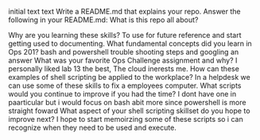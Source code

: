 initial text
text
Write a README.md that explains your repo. Answer the following in your README.md:
What is this repo all about?


Why are you learning these skills?
To use for future reference and start getting used to documenting.
What fundamental concepts did you learn in Ops 201?
bash and powershell trouble shooting steps and googling an answer
What was your favorite Ops Challenge assignment and why?
I personally liked lab 13 the best, The cloud inerests me.
How can these examples of shell scripting be applied to the workplace?
In a helpdesk we can use some of these skills to fix a employees computer.
What scripts would you continue to improve if you had the time?
I dont have one in paarticular but i would focus on bash abit more since powershell is more straight foward
What aspect of your shell scripting skillset do you hope to improve next?
I hope to start memoirzing some of these scripts so i can recognize when they need to be used and execute.
